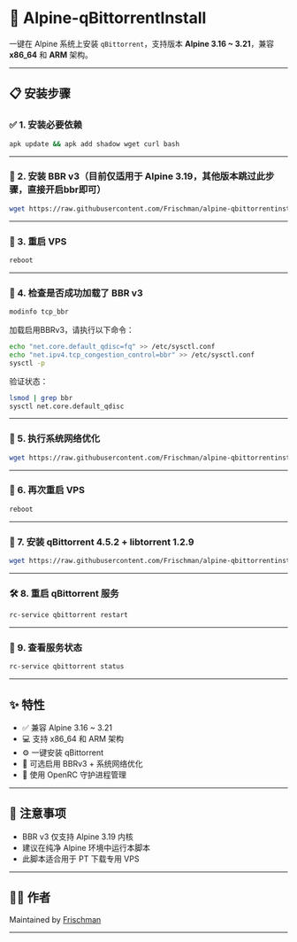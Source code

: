 # 🚀 Alpine-qBittorrentInstall

一键在 Alpine 系统上安装 `qBittorrent`，支持版本 **Alpine 3.16 ~ 3.21**，兼容 **x86_64** 和 **ARM** 架构。

---

## 📋 安装步骤

### ✅ 1. 安装必要依赖

```bash
apk update && apk add shadow wget curl bash
```

---

### 📶 2. 安装 BBR v3（目前仅适用于 Alpine 3.19，其他版本跳过此步骤，直接开启bbr即可）

```bash
wget https://raw.githubusercontent.com/Frischman/alpine-qbittorrentinstall/refs/heads/main/alpinebbr3.sh -O alpinebbr3.sh && chmod +x alpinebbr3.sh && bash alpinebbr3.sh
```

---

### 🔄 3. 重启 VPS

```bash
reboot
```

---

### 🧪 4. 检查是否成功加载了 BBR v3

```bash
modinfo tcp_bbr
```

加载启用BBRv3，请执行以下命令：

```bash
echo "net.core.default_qdisc=fq" >> /etc/sysctl.conf
echo "net.ipv4.tcp_congestion_control=bbr" >> /etc/sysctl.conf
sysctl -p
```

验证状态：

```bash
lsmod | grep bbr
sysctl net.core.default_qdisc
```

---

### 🚦 5. 执行系统网络优化

```bash
wget https://raw.githubusercontent.com/Frischman/alpine-qbittorrentinstall/refs/heads/main/system_optimization.sh -O system_optimization.sh && chmod +x system_optimization.sh && bash system_optimization.sh
```

---

### 🔁 6. 再次重启 VPS

```bash
reboot
```

---

### 🧩 7. 安装 qBittorrent 4.5.2 + libtorrent 1.2.9

```bash
wget https://raw.githubusercontent.com/Frischman/alpine-qbittorrentinstall/refs/heads/main/qbittorrent-install -O qbittorrent-install.sh && chmod +x qbittorrent-install.sh && bash qbittorrent-install.sh
```

---

### 🛠️ 8. 重启 qBittorrent 服务

```bash
rc-service qbittorrent restart
```

---

### 📡 9. 查看服务状态

```bash
rc-service qbittorrent status
```

---

## ✨ 特性

- ✅ 兼容 Alpine 3.16 ~ 3.21
- 💻 支持 x86_64 和 ARM 架构
- ⚙️ 一键安装 qBittorrent
- 🚀 可选启用 BBRv3 + 系统网络优化
- 🔧 使用 OpenRC 守护进程管理

---

## 📌 注意事项

- BBR v3 仅支持 Alpine 3.19 内核
- 建议在纯净 Alpine 环境中运行本脚本
- 此脚本适合用于 PT 下载专用 VPS

---

## 🧑‍💻 作者

Maintained by [Frischman](https://github.com/Frischman)

---
